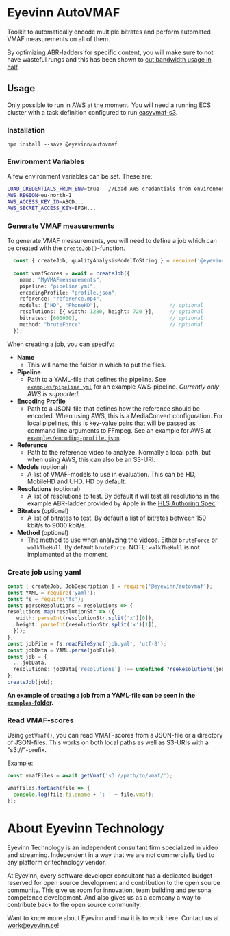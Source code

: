 # Eyevinn AutoVMAF

Toolkit to automatically encode multiple bitrates and perform automated VMAF measurements on all of them. 

By optimizing ABR-ladders for specific content, you will make sure to not have wasteful rungs and this has been shown to [cut bandwidth usage in half](https://dev.to/video/automating-video-analysis-to-cut-your-streaming-bandwidth-usage-in-half-5hk1).

## Usage

Only possible to run in AWS at the moment. You will need a running ECS cluster with a task definition configured to run [easyvmaf-s3](./easyvmaf-s3).

### Installation

```
npm install --save @eyevinn/autovmaf
```

### Environment Variables

A few environment variables can be set. These are:

```bash
LOAD_CREDENTIALS_FROM_ENV=true   //Load AWS credentials from environment variables
AWS_REGION=eu-north-1
AWS_ACCESS_KEY_ID=ABCD...
AWS_SECRET_ACCESS_KEY=EFGH...
```

### Generate VMAF measurements

To generate VMAF measurements, you will need to define a job which can be created with the `createJob()`-function. 

```typescript
  const { createJob, qualityAnalysisModelToString } = require('@eyevinn/autovmaf');
 
  const vmafScores = await = createJob({
    name: "MyVMAFmeasurements",
    pipeline: "pipeline.yml",
    encodingProfile: "profile.json",
    reference: "reference.mp4",
    models: ["HD", "PhoneHD"],                       // optional
    resolutions: [{ width: 1280, height: 720 }],     // optional
    bitrates: [600000],                              // optional
    method: "bruteForce"                             // optional
  });
```

When creating a job, you can specify:

 * **Name**
    -  This will name the folder in which to put the files.
 * **Pipeline**
    * Path to a YAML-file that defines the pipeline. See [`examples/pipeline.yml`](examples/pipeline.yml) for an example AWS-pipeline. _Currently only AWS is supported._
 * **Encoding Profile**
    * Path to a JSON-file that defines how the reference should be encoded. When using AWS, this is a MediaConvert configuration. For local pipelines, this is key-value pairs that will be passed as command line arguments to FFmpeg. See an example for AWS at [`examples/encoding-profile.json`](examples/encoding-profile.json). 
 * **Reference**
    * Path to the reference video to analyze. Normally a local path, but when using AWS, this can also be an S3-URI.
 * **Models** (optional)
    * A list of VMAF-models to use in evaluation. This can be HD, MobileHD and UHD. HD by default.
 * **Resolutions** (optional)
    * A list of resolutions to test. By default it will test all resolutions in the example ABR-ladder provided by Apple in the [HLS Authoring Spec](https://developer.apple.com/documentation/http_live_streaming/hls_authoring_specification_for_apple_devices).
 * **Bitrates** (optional)
    * A list of bitrates to test. By default a list of bitrates between 150 kbit/s to 9000 kbit/s.
 * **Method** (optional)
    * The method to use when analyzing the videos. Either `bruteForce` or `walkTheHull`. By default `bruteForce`. NOTE: `walkTheHull` is not implemented at the moment.

### Create job using yaml

```typescript
const { createJob, JobDescription } = require('@eyevinn/autovmaf');
const YAML = require('yaml');
const fs = require('fs');
const parseResolutions = resolutions => {
resolutions.map(resolutionStr => ({
   width: parseInt(resolutionStr.split('x')[0]),
   height: parseInt(resolutionStr.split('x')[1]),
  }));
};
const jobFile = fs.readFileSync('job.yml', 'utf-8');
const jobData = YAML.parse(jobFile);
const job = {
  ...jobData,
  resolutions: jobData['resolutions'] !== undefined ?rseResolutions(jobData['resolutions']) : undefined,
};
createJob(job);
```

**An example of creating a job from a YAML-file can be seen in the [`examples`-folder](examples/).**

### Read VMAF-scores

Using `getVmaf()`, you can read VMAF-scores from a JSON-file or a directory of JSON-files. This works on both local paths as well as S3-URIs with a "s3://"-prefix.

Example:

```javascript
const vmafFiles = await getVmaf('s3://path/to/vmaf/');

vmafFiles.forEach(file => {
  console.log(file.filename + ': ' + file.vmaf);
});
```


# About Eyevinn Technology

Eyevinn Technology is an independent consultant firm specialized in video and streaming. Independent in a way that we are not commercially tied to any platform or technology vendor.

At Eyevinn, every software developer consultant has a dedicated budget reserved for open source development and contribution to the open source community. This give us room for innovation, team building and personal competence development. And also gives us as a company a way to contribute back to the open source community.

Want to know more about Eyevinn and how it is to work here. Contact us at work@eyevinn.se!